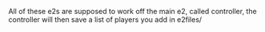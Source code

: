 All of these e2s are supposed to work off the main e2, called controller, the controller will then save a list of players you add in e2files/
